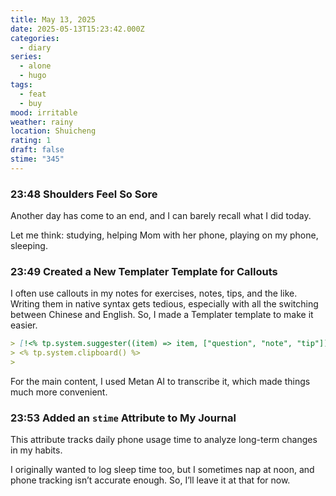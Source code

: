 ```yaml
---
title: May 13, 2025
date: 2025-05-13T15:23:42.000Z
categories:
  - diary
series:
  - alone
  - hugo
tags:
  - feat
  - buy
mood: irritable
weather: rainy
location: Shuicheng
rating: 1
draft: false
stime: "345"
---
```


### 23:48 Shoulders Feel So Sore  

Another day has come to an end, and I can barely recall what I did today.  

Let me think: studying, helping Mom with her phone, playing on my phone, sleeping.  

### 23:49 Created a New Templater Template for Callouts  

I often use callouts in my notes for exercises, notes, tips, and the like. Writing them in native syntax gets tedious, especially with all the switching between Chinese and English. So, I made a Templater template to make it easier.  

```markdown
> [!<% tp.system.suggester((item) => item, ["question", "note", "tip"]) %>]+ <% tp.system.prompt("Please input callout title", "Example") %>  
> <% tp.system.clipboard() %>  
>  
```  

For the main content, I used Metan AI to transcribe it, which made things much more convenient.  

### 23:53 Added an `stime` Attribute to My Journal  

This attribute tracks daily phone usage time to analyze long-term changes in my habits.  

I originally wanted to log sleep time too, but I sometimes nap at noon, and phone tracking isn’t accurate enough. So, I’ll leave it at that for now. 